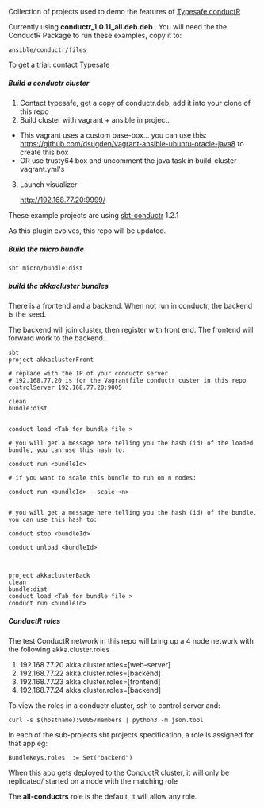Collection of projects used to demo the features of [Typesafe conductR](http://typesafe.com/products/conductr)


Currently using  **conductr_1.0.11_all.deb.deb** . You will need the the ConductR Package to run these examples, copy it to:

    ansible/conductr/files

To get a trial: contact [Typesafe](http://typesafe.com/company/contact)


##### Build a conductr cluster 

1. Contact typesafe, get a copy of conductr.deb, add it into your clone of this repo
2. Build cluster with vagrant + ansible in project.  
  * This vagrant uses a custom base-box... you can use this: https://github.com/dsugden/vagrant-ansible-ubuntu-oracle-java8 to create this box
  * OR use trusty64 box and uncomment the java task in build-cluster-vagrant.yml's
3. Launch visualizer

    http://192.168.77.20:9999/



These example projects are using [sbt-conductr](https://github.com/sbt/sbt-typesafe-conductr) 1.2.1

As this plugin evolves, this repo will be updated.


##### Build the **micro** bundle


    sbt micro/bundle:dist
    


##### build the akkacluster bundles

There is a frontend and a backend. When not run in conductr, the backend is the seed.


The backend will join cluster, then register with front end. The frontend will forward work to the backend.


    sbt
    project akkaclusterFront
    
    # replace with the IP of your conductr server
    # 192.168.77.20 is for the Vagrantfile conductr custer in this repo
    controlServer 192.168.77.20:9005
    
    clean
    bundle:dist
    
     
    conduct load <Tab for bundle file > 
    
    # you will get a message here telling you the hash (id) of the loaded bundle, you can use this hash to:
    
    conduct run <bundleId>
    
    # if you want to scale this bundle to run on n nodes:
    
    conduct run <bundleId> --scale <n>
    
    
    # you will get a message here telling you the hash (id) of the bundle, you can use this hash to:
    
    conduct stop <bundleId>
    
    conduct unload <bundleId>

    
    
    project akkaclusterBack
    clean
    bundle:dist
    conduct load <Tab for bundle file >
    conduct run <bundleId>
    
    
##### ConductR roles

The test ConductR network in this repo will bring up a 4 node network with the following akka.cluster.roles

1. 192.168.77.20  akka.cluster.roles=[web-server] 
2. 192.168.77.22  akka.cluster.roles=[backend]
3. 192.168.77.23  akka.cluster.roles=[frontend]
4. 192.168.77.24  akka.cluster.roles=[backend]


To view the roles in a conductr cluster, ssh to control server and:
    
    curl -s $(hostname):9005/members | python3 -m json.tool    
    
    
In each of the sub-projects sbt projects specification, a role is assigned for that app eg:


    BundleKeys.roles  := Set("backend")
    
    
When this app gets deployed to the ConductR cluster, it will only be replicated/ started on a node with the matching role
    

The **all-conductrs** role is the default, it will allow any role. 
    
    


    
    
    

